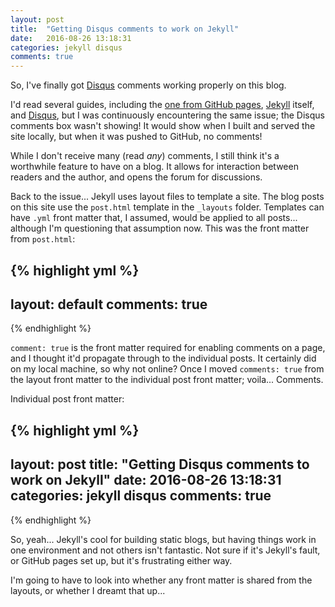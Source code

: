 ```yaml
---
layout: post
title:  "Getting Disqus comments to work on Jekyll"
date:   2016-08-26 13:18:31
categories: jekyll disqus
comments: true
---
```

[disqus]: http://disqus.com/
So, I've finally got [Disqus][disqus] comments working properly on this blog.

[github-pages]: https://help.github.com/articles/using-jekyll-as-a-static-site-generator-with-github-pages/
[jekyll-guide]: https://jekyllrb.com/docs/quickstart/
[disqus-guide]: https://help.disqus.com/customer/portal/articles/472138-jekyll-installation-instructions
I'd read several guides, including the [one from GitHub pages][github-pages], [Jekyll][jekyll-guide] itself, and [Disqus][disqus-guide], but I was continuously encountering the same issue; the Disqus comments box wasn't showing! It would show when I built and served the site locally, but when it was pushed to GitHub, no comments!

While I don't receive many (read *any*) comments, I still think it's a worthwhile feature to have on a blog. It allows for interaction between readers and the author, and opens the forum for discussions.

Back to the issue... Jekyll uses layout files to template a site. The blog posts on this site use the `post.html` template in the `_layouts` folder. Templates can have `.yml` front matter that, I assumed, would be applied to all posts... although I'm questioning that assumption now. This was the front matter from `post.html`:

{% highlight yml %}
---
layout: default
comments: true
---
{% endhighlight %}

`comment: true` is the front matter required for enabling comments on a page, and I thought it'd propagate through to the individual posts. It certainly did on my local machine, so why not online? Once I moved `comments: true` from the layout front matter to the individual post front matter; voila... Comments.

Individual post front matter:

{% highlight yml %}
---
layout: post
title:  "Getting Disqus comments to work on Jekyll"
date:   2016-08-26 13:18:31
categories: jekyll disqus
comments: true
---
{% endhighlight %}

So, yeah... Jekyll's cool for building static blogs, but having things work in one environment and not others isn't fantastic. Not sure if it's Jekyll's fault, or GitHub pages set up, but it's frustrating either way.

I'm going to have to look into whether any front matter is shared from the layouts, or whether I dreamt that up...
